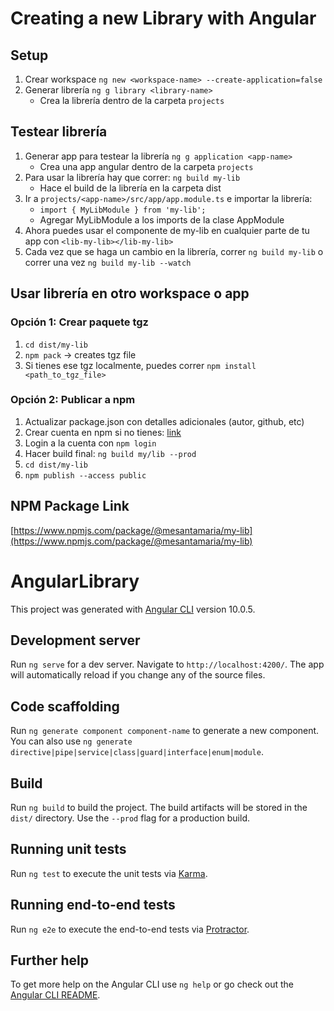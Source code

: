 # Creating a new Library with Angular

## Setup

1. Crear workspace `ng new <workspace-name> --create-application=false`
2. Generar librería `ng g library <library-name>`
    * Crea la librería dentro de la carpeta `projects`

## Testear librería
1. Generar app para testear la librería `ng g application <app-name>`
    * Crea una app angular dentro de la carpeta `projects`
2. Para usar la librería hay que correr: `ng build my-lib`
    * Hace el build de la librería en la carpeta dist
3. Ir a `projects/<app-name>/src/app/app.module.ts` e importar la librería:
    * `import { MyLibModule } from 'my-lib';`
    * Agregar MyLibModule a los imports de la clase AppModule
4. Ahora puedes usar el componente de my-lib en cualquier parte de tu app con `<lib-my-lib></lib-my-lib>`
5. Cada vez que se haga un cambio en la librería, correr `ng build my-lib` o correr una vez `ng build my-lib --watch`

## Usar librería en otro workspace o app
### Opción 1: Crear paquete tgz
1. `cd dist/my-lib`
2. `npm pack` -> creates tgz file
3. Si tienes ese tgz localmente, puedes correr `npm install <path_to_tgz_file>`

### Opción 2: Publicar a npm
1. Actualizar package.json con detalles adicionales (autor, github, etc)
2. Crear cuenta en npm si no tienes:  [link](https://www.npmjs.com/signup)
3. Login a la cuenta con `npm login`
4. Hacer build final: `ng build my/lib --prod`
5. `cd dist/my-lib`
6. `npm publish --access public`


## NPM Package Link
[https://www.npmjs.com/package/@mesantamaria/my-lib](https://www.npmjs.com/package/@mesantamaria/my-lib)

# AngularLibrary

This project was generated with [Angular CLI](https://github.com/angular/angular-cli) version 10.0.5.

## Development server

Run `ng serve` for a dev server. Navigate to `http://localhost:4200/`. The app will automatically reload if you change any of the source files.

## Code scaffolding

Run `ng generate component component-name` to generate a new component. You can also use `ng generate directive|pipe|service|class|guard|interface|enum|module`.

## Build

Run `ng build` to build the project. The build artifacts will be stored in the `dist/` directory. Use the `--prod` flag for a production build.

## Running unit tests

Run `ng test` to execute the unit tests via [Karma](https://karma-runner.github.io).

## Running end-to-end tests

Run `ng e2e` to execute the end-to-end tests via [Protractor](http://www.protractortest.org/).

## Further help

To get more help on the Angular CLI use `ng help` or go check out the [Angular CLI README](https://github.com/angular/angular-cli/blob/master/README.md).
